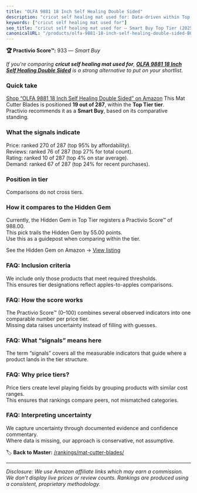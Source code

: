 ```yaml
---
title: "OLFA 9881 18 Inch Self Healing Double Sided"
description: "cricut self healing mat used for: Data-driven within Top Tier ranking using the Practivio Score™. Positioned by quality, value, demand, findability, momentum."
keywords: ["cricut self healing mat used for"]
seo_title: "cricut self healing mat used for — Smart Buy Top Tier (2025)"
canonicalURL: "/products/olfa-9881-18-inch-self-healing-double-sided-B000BNLO3S/"
---
```


**🏆 Practivio Score™:** 933 — _Smart Buy_


*If you're comparing **cricut self healing mat used for**, **[OLFA 9881 18 Inch Self Healing Double Sided](https://www.amazon.com/dp/B000BNLO3S?tag=practivio-20)** is a strong alternative to put on your shortlist.*
### Quick take
[Shop “OLFA 9881 18 Inch Self Healing Double Sided” on Amazon](https://www.amazon.com/dp/B000BNLO3S?tag=practivio-20)
This Mat Cutter Blades is positioned **19 out of 287**, within the **Top Tier tier**.  
Practivio recommends it as a **Smart Buy**, based on its comparative standing.

### What the signals indicate
Price: ranked 270 of 287 (top 95% by affordability).  
Reviews: ranked 76 of 287 (top 27% for total count).  
Rating: ranked 10 of 287 (top 4% on star average).  
Demand: ranked 67 of 287 (top 24% for recent purchases).

### Position in tier
Comparisons do not cross tiers.

### How it compares to the Hidden Gem
Currently, the Hidden Gem in Top Tier registers a Practivio Score™ of 988.00.  
This pick trails the Hidden Gem by 55.00 points.  
Use this as a guidepost when comparing within the tier.  

See the Hidden Gem on Amazon → [View listing](https://www.amazon.com/dp/B0D4DVDCN7?tag=practivio-20)

### FAQ: Inclusion criteria
We include only those products that meet required thresholds.  
This ensures tier designations reflect apples-to-apples comparisons.

### FAQ: How the score works
The Practivio Score™ (0–100) combines several observed indicators into one comparable number per price tier.  
Missing data raises uncertainty instead of filling with guesses.

### FAQ: What “signals” means here
The term “signals” covers all the measurable indicators that guide where a product lands in the tier structure.

### FAQ: Why price tiers?
Price tiers create level playing fields by grouping products with similar cost ranges.  
This ensures that rankings compare peers, not mismatched categories.

### FAQ: Interpreting uncertainty
We capture uncertainty through documented evidence and confidence commentary.  
Where data is missing, our approach is conservative, not assumptive.


🏷️ **Back to Master:** [/rankings/mat-cutter-blades/](/rankings/mat-cutter-blades/)

---
_Disclosure: We use Amazon affiliate links which may earn a commission. We don’t display live prices or review counts. Rankings are produced using a consistent, proprietary methodology._
